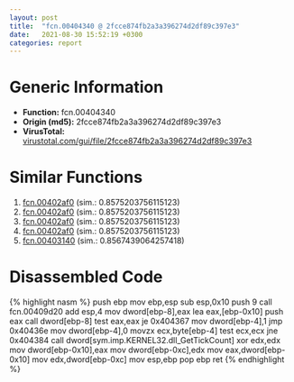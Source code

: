 ```yaml
---
layout: post
title:  "fcn.00404340 @ 2fcce874fb2a3a396274d2df89c397e3"
date:   2021-08-30 15:52:19 +0300
categories: report
---
```


# Generic Information
- **Function:** fcn.00404340
- **Origin (md5):** 2fcce874fb2a3a396274d2df89c397e3
- **VirusTotal:** [virustotal.com/gui/file/2fcce874fb2a3a396274d2df89c397e3][virustotal_ref]



# Similar Functions

1. [fcn.00402af0][similar_1_ref] (sim.: 0.8575203756115123)
2. [fcn.00402af0][similar_2_ref] (sim.: 0.8575203756115123)
3. [fcn.00402af0][similar_3_ref] (sim.: 0.8575203756115123)
4. [fcn.00402af0][similar_4_ref] (sim.: 0.8575203756115123)
5. [fcn.00403140][similar_5_ref] (sim.: 0.8567439064257418)


# Disassembled Code

{% highlight nasm %}
push ebp
mov ebp,esp
sub esp,0x10
push 9
call fcn.00409d20
add esp,4
mov dword[ebp-8],eax
lea eax,[ebp-0x10]
push eax
call dword[ebp-8]
test eax,eax
je 0x404367
mov dword[ebp-4],1
jmp 0x40436e
mov dword[ebp-4],0
movzx ecx,byte[ebp-4]
test ecx,ecx
jne 0x404384
call dword[sym.imp.KERNEL32.dll_GetTickCount]
xor edx,edx
mov dword[ebp-0x10],eax
mov dword[ebp-0xc],edx
mov eax,dword[ebp-0x10]
mov edx,dword[ebp-0xc]
mov esp,ebp
pop ebp
ret 
{% endhighlight %}


[similar_1_ref]: /report/fcn.00402af0@5e50a67c7e8dbb50c23acbc92eb08f0e
[similar_2_ref]: /report/fcn.00402af0@d701bfe1b2c669cec1fe384fdc108bfb
[similar_3_ref]: /report/fcn.00402af0@adc325bca51b67a67785e7e986af8b4d
[similar_4_ref]: /report/fcn.00402af0@c0371bf2f84d37acabd30e547b4cc5fa
[similar_5_ref]: /report/fcn.00403140@2a380710d2016aed75cfad6eacab1d1a
[virustotal_ref]: https://www.virustotal.com/gui/file/2fcce874fb2a3a396274d2df89c397e3
